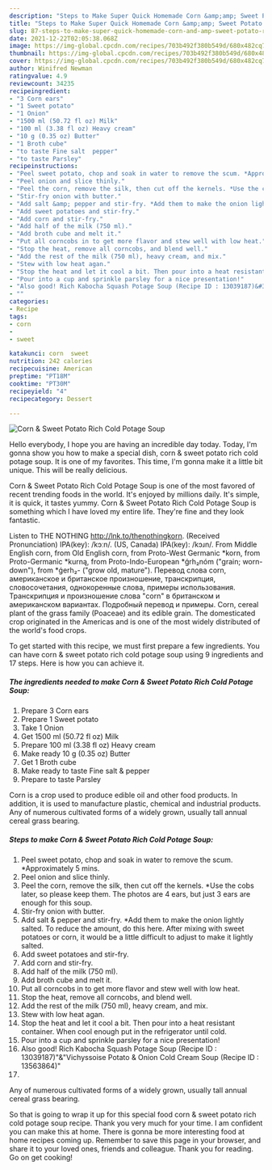 ```yaml
---
description: "Steps to Make Super Quick Homemade Corn &amp;amp; Sweet Potato Rich Cold Potage Soup"
title: "Steps to Make Super Quick Homemade Corn &amp;amp; Sweet Potato Rich Cold Potage Soup"
slug: 87-steps-to-make-super-quick-homemade-corn-and-amp-sweet-potato-rich-cold-potage-soup
date: 2021-12-22T02:05:38.068Z
image: https://img-global.cpcdn.com/recipes/703b492f380b549d/680x482cq70/corn-sweet-potato-rich-cold-potage-soup-recipe-main-photo.jpg
thumbnail: https://img-global.cpcdn.com/recipes/703b492f380b549d/680x482cq70/corn-sweet-potato-rich-cold-potage-soup-recipe-main-photo.jpg
cover: https://img-global.cpcdn.com/recipes/703b492f380b549d/680x482cq70/corn-sweet-potato-rich-cold-potage-soup-recipe-main-photo.jpg
author: Winifred Newman
ratingvalue: 4.9
reviewcount: 34235
recipeingredient:
- "3 Corn ears"
- "1 Sweet potato"
- "1 Onion"
- "1500 ml (50.72 fl oz) Milk"
- "100 ml (3.38 fl oz) Heavy cream"
- "10 g (0.35 oz) Butter"
- "1 Broth cube"
- "to taste Fine salt  pepper"
- "to taste Parsley"
recipeinstructions:
- "Peel sweet potato, chop and soak in water to remove the scum. *Approximately 5 mins."
- "Peel onion and slice thinly."
- "Peel the corn, remove the silk, then cut off the kernels. *Use the cobs later, so please keep them. The photos are 4 ears, but just 3 ears are enough for this soup."
- "Stir-fry onion with butter."
- "Add salt &amp; pepper and stir-fry. *Add them to make the onion lightly salted. To reduce the amount, do this here. After mixing with sweet potatoes or corn, it would be a little difficult to adjust to make it lightly salted."
- "Add sweet potatoes and stir-fry."
- "Add corn and stir-fry."
- "Add half of the milk (750 ml)."
- "Add broth cube and melt it."
- "Put all corncobs in to get more flavor and stew well with low heat."
- "Stop the heat, remove all corncobs, and blend well."
- "Add the rest of the milk (750 ml), heavy cream, and mix."
- "Stew with low heat agan."
- "Stop the heat and let it cool a bit. Then pour into a heat resistant container. When cool enough put in the refrigerator until cold."
- "Pour into a cup and sprinkle parsley for a nice presentation!"
- "Also good! Rich Kabocha Squash Potage Soup (Recipe ID : 13039187)&#34;&amp;&#34;Vichyssoise Potato &amp; Onion Cold Cream Soup (Recipe ID : 13563864)&#34;"
- ""
categories:
- Recipe
tags:
- corn
- 
- sweet

katakunci: corn  sweet 
nutrition: 242 calories
recipecuisine: American
preptime: "PT18M"
cooktime: "PT30M"
recipeyield: "4"
recipecategory: Dessert

---
```



![Corn &amp; Sweet Potato Rich Cold Potage Soup](https://img-global.cpcdn.com/recipes/703b492f380b549d/680x482cq70/corn-sweet-potato-rich-cold-potage-soup-recipe-main-photo.jpg)

Hello everybody, I hope you are having an incredible day today. Today, I'm gonna show you how to make a special dish, corn &amp; sweet potato rich cold potage soup. It is one of my favorites. This time, I'm gonna make it a little bit unique. This will be really delicious.

Corn &amp; Sweet Potato Rich Cold Potage Soup is one of the most favored of recent trending foods in the world. It's enjoyed by millions daily. It's simple, it is quick, it tastes yummy. Corn &amp; Sweet Potato Rich Cold Potage Soup is something which I have loved my entire life. They're fine and they look fantastic.

Listen to THE NOTHING http://lnk.to/thenothingkorn. (Received Pronunciation) IPA(key): /kɔːn/. (US, Canada) IPA(key): /kɔɹn/. From Middle English corn, from Old English corn, from Proto-West Germanic *korn, from Proto-Germanic *kurną, from Proto-Indo-European *ǵrh₂nóm (&#34;grain; worn-down&#34;), from *ǵerh₂- (&#34;grow old, mature&#34;). Перевод слова corn, американское и британское произношение, транскрипция, словосочетания, однокоренные слова, примеры использования. Транскрипция и произношение слова &#34;corn&#34; в британском и американском вариантах. Подробный перевод и примеры. Corn, cereal plant of the grass family (Poaceae) and its edible grain. The domesticated crop originated in the Americas and is one of the most widely distributed of the world&#39;s food crops.


To get started with this recipe, we must first prepare a few ingredients. You can have corn &amp; sweet potato rich cold potage soup using 9 ingredients and 17 steps. Here is how you can achieve it.

<!--inarticleads1-->

##### The ingredients needed to make Corn &amp; Sweet Potato Rich Cold Potage Soup:

1. Prepare 3 Corn ears
1. Prepare 1 Sweet potato
1. Take 1 Onion
1. Get 1500 ml (50.72 fl oz) Milk
1. Prepare 100 ml (3.38 fl oz) Heavy cream
1. Make ready 10 g (0.35 oz) Butter
1. Get 1 Broth cube
1. Make ready to taste Fine salt &amp; pepper
1. Prepare to taste Parsley


Corn is a crop used to produce edible oil and other food products. In addition, it is used to manufacture plastic, chemical and industrial products. Any of numerous cultivated forms of a widely grown, usually tall annual cereal grass bearing. 

<!--inarticleads2-->

##### Steps to make Corn &amp; Sweet Potato Rich Cold Potage Soup:

1. Peel sweet potato, chop and soak in water to remove the scum. *Approximately 5 mins.
1. Peel onion and slice thinly.
1. Peel the corn, remove the silk, then cut off the kernels. *Use the cobs later, so please keep them. The photos are 4 ears, but just 3 ears are enough for this soup.
1. Stir-fry onion with butter.
1. Add salt &amp; pepper and stir-fry. *Add them to make the onion lightly salted. To reduce the amount, do this here. After mixing with sweet potatoes or corn, it would be a little difficult to adjust to make it lightly salted.
1. Add sweet potatoes and stir-fry.
1. Add corn and stir-fry.
1. Add half of the milk (750 ml).
1. Add broth cube and melt it.
1. Put all corncobs in to get more flavor and stew well with low heat.
1. Stop the heat, remove all corncobs, and blend well.
1. Add the rest of the milk (750 ml), heavy cream, and mix.
1. Stew with low heat agan.
1. Stop the heat and let it cool a bit. Then pour into a heat resistant container. When cool enough put in the refrigerator until cold.
1. Pour into a cup and sprinkle parsley for a nice presentation!
1. Also good! Rich Kabocha Squash Potage Soup (Recipe ID : 13039187)&#34;&amp;&#34;Vichyssoise Potato &amp; Onion Cold Cream Soup (Recipe ID : 13563864)&#34;
1. 


Any of numerous cultivated forms of a widely grown, usually tall annual cereal grass bearing. 

So that is going to wrap it up for this special food corn &amp; sweet potato rich cold potage soup recipe. Thank you very much for your time. I am confident you can make this at home. There is gonna be more interesting food at home recipes coming up. Remember to save this page in your browser, and share it to your loved ones, friends and colleague. Thank you for reading. Go on get cooking!
